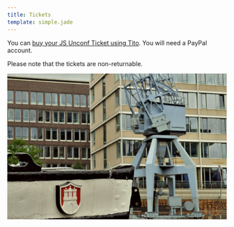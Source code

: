 ```yaml
---
title: Tickets
template: simple.jade
---
```


You can
[buy your JS Unconf Ticket using Tito](https://tito.io/jsunconf/jsunconf2014).
You will need a PayPal account.

Please note that the tickets are non-returnable.

![](tickets.jpg)

